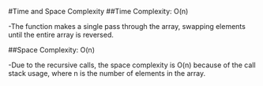 #Time and Space Complexity
##Time Complexity: O(n)

-The function makes a single pass through the array, swapping elements until the entire array is reversed.

##Space Complexity: O(n)

-Due to the recursive calls, the space complexity is O(n) because of the call stack usage, where n is the number of elements in the array.